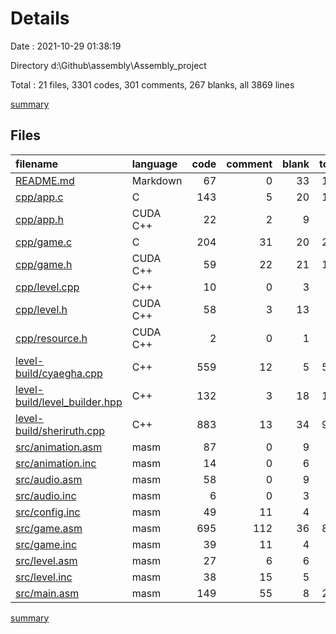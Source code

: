 # Details

Date : 2021-10-29 01:38:19

Directory d:\Github\assembly\Assembly_project

Total : 21 files,  3301 codes, 301 comments, 267 blanks, all 3869 lines

[summary](results.md)

## Files
| filename | language | code | comment | blank | total |
| :--- | :--- | ---: | ---: | ---: | ---: |
| [README.md](/README.md) | Markdown | 67 | 0 | 33 | 100 |
| [cpp/app.c](/cpp/app.c) | C | 143 | 5 | 20 | 168 |
| [cpp/app.h](/cpp/app.h) | CUDA C++ | 22 | 2 | 9 | 33 |
| [cpp/game.c](/cpp/game.c) | C | 204 | 31 | 20 | 255 |
| [cpp/game.h](/cpp/game.h) | CUDA C++ | 59 | 22 | 21 | 102 |
| [cpp/level.cpp](/cpp/level.cpp) | C++ | 10 | 0 | 3 | 13 |
| [cpp/level.h](/cpp/level.h) | CUDA C++ | 58 | 3 | 13 | 74 |
| [cpp/resource.h](/cpp/resource.h) | CUDA C++ | 2 | 0 | 1 | 3 |
| [level-build/cyaegha.cpp](/level-build/cyaegha.cpp) | C++ | 559 | 12 | 5 | 576 |
| [level-build/level_builder.hpp](/level-build/level_builder.hpp) | C++ | 132 | 3 | 18 | 153 |
| [level-build/sheriruth.cpp](/level-build/sheriruth.cpp) | C++ | 883 | 13 | 34 | 930 |
| [src/animation.asm](/src/animation.asm) | masm | 87 | 0 | 9 | 96 |
| [src/animation.inc](/src/animation.inc) | masm | 14 | 0 | 6 | 20 |
| [src/audio.asm](/src/audio.asm) | masm | 58 | 0 | 9 | 67 |
| [src/audio.inc](/src/audio.inc) | masm | 6 | 0 | 3 | 9 |
| [src/config.inc](/src/config.inc) | masm | 49 | 11 | 4 | 64 |
| [src/game.asm](/src/game.asm) | masm | 695 | 112 | 36 | 843 |
| [src/game.inc](/src/game.inc) | masm | 39 | 11 | 4 | 54 |
| [src/level.asm](/src/level.asm) | masm | 27 | 6 | 6 | 39 |
| [src/level.inc](/src/level.inc) | masm | 38 | 15 | 5 | 58 |
| [src/main.asm](/src/main.asm) | masm | 149 | 55 | 8 | 212 |

[summary](results.md)